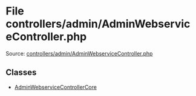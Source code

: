 File controllers/admin/AdminWebserviceController.php
=========

Source: [controllers/admin/AdminWebserviceController.php](https://github.com/PrestaShop/PrestaShop/blob/1.5.3.1/controllers/admin/AdminWebserviceController.php)


Classes
-------

* [AdminWebserviceControllerCore](class.AdminWebserviceControllerCore.md)

